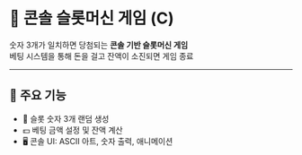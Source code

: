 # 🎰 콘솔 슬롯머신 게임 (C)

숫자 3개가 일치하면 당첨되는 **콘솔 기반 슬롯머신 게임**  
베팅 시스템을 통해 돈을 걸고 잔액이 소진되면 게임 종료

---

## 📌 주요 기능

- 🎲 슬롯 숫자 3개 랜덤 생성
- 💵 베팅 금액 설정 및 잔액 계산
- 🖥 콘솔 UI: ASCII 아트, 숫자 출력, 애니메이션
